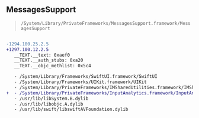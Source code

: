 ## MessagesSupport

> `/System/Library/PrivateFrameworks/MessagesSupport.framework/MessagesSupport`

```diff

-1294.100.25.2.5
+1297.100.12.2.5
   __TEXT.__text: 0xaef0
   __TEXT.__auth_stubs: 0xa20
   __TEXT.__objc_methlist: 0x5c4

   - /System/Library/Frameworks/SwiftUI.framework/SwiftUI
   - /System/Library/Frameworks/UIKit.framework/UIKit
   - /System/Library/PrivateFrameworks/IMSharedUtilities.framework/IMSharedUtilities
+  - /System/Library/PrivateFrameworks/InputAnalytics.framework/InputAnalytics
   - /usr/lib/libSystem.B.dylib
   - /usr/lib/libobjc.A.dylib
   - /usr/lib/swift/libswiftAVFoundation.dylib

```
